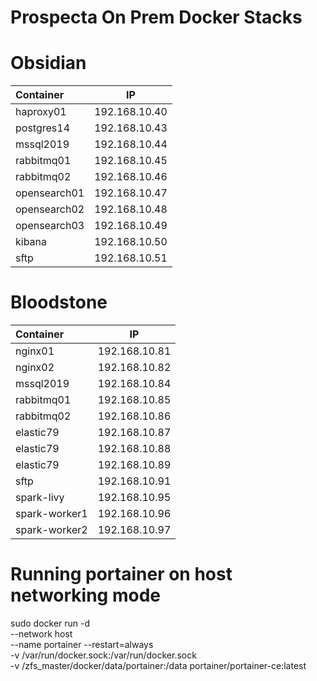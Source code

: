 # Prospecta On Prem Docker Stacks

# Obsidian
| Container      |       IP        |
| :--            |       :--:      |
| haproxy01      | 192.168.10.40   |
| postgres14     | 192.168.10.43   |
| mssql2019      | 192.168.10.44   |
| rabbitmq01     | 192.168.10.45   |
| rabbitmq02     | 192.168.10.46   |
| opensearch01   | 192.168.10.47   |
| opensearch02   | 192.168.10.48   |
| opensearch03   | 192.168.10.49   |
| kibana         | 192.168.10.50   |
| sftp           | 192.168.10.51   |

# Bloodstone
| Container      |       IP        |
| :--            |       :--:      |
| nginx01        | 192.168.10.81   |
| nginx02        | 192.168.10.82   |
| mssql2019      | 192.168.10.84   |
| rabbitmq01     | 192.168.10.85   |
| rabbitmq02     | 192.168.10.86   |
| elastic79      | 192.168.10.87   |
| elastic79      | 192.168.10.88   |
| elastic79      | 192.168.10.89   |
| sftp           | 192.168.10.91   |
| spark-livy     | 192.168.10.95   |
| spark-worker1  | 192.168.10.96   |
| spark-worker2  | 192.168.10.97   |


# Running portainer on host networking mode
sudo docker run -d \
  --network host \
  --name portainer --restart=always \
  -v /var/run/docker.sock:/var/run/docker.sock \
  -v /zfs_master/docker/data/portainer:/data portainer/portainer-ce:latest
